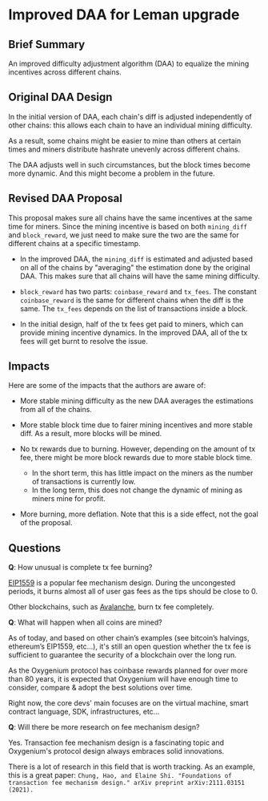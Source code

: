 # Improved DAA for Leman upgrade

## Brief Summary

An improved difficulty adjustment algorithm (DAA) to equalize the mining incentives across different chains.

## Original DAA Design

In the initial version of DAA, each chain's diff is adjusted independently of other chains: this allows each chain to have an individual mining difficulty.

As a result, some chains might be easier to mine than others at certain times and miners distribute hashrate unevenly across different chains.

The DAA adjusts well in such circumstances, but the block times become more dynamic. And this might become a problem in the future.

## Revised DAA Proposal

This proposal makes sure all chains have the same incentives at the same time for miners. Since the mining incentive is based on both `mining_diff` and `block_reward`, we just need to make sure the two are the same for different chains at a specific timestamp.

* In the improved DAA, the `mining_diff` is estimated and adjusted based on all of the chains by "averaging" the estimation done by the original DAA. This makes sure that all chains will have the same mining difficulty.

* `block_reward` has two parts: `coinbase_reward` and `tx_fees`. The constant `coinbase_reward` is the same for different chains when the diff is the same. The `tx_fees` depends on the list of transactions inside a block.

* In the initial design, half of the tx fees get paid to miners, which can provide mining incentive dynamics. In the improved DAA, all of the tx fees will get burnt to resolve the issue.

## Impacts

Here are some of the impacts that the authors are aware of:

* More stable mining difficulty as the new DAA averages the estimations from all of the chains.

* More stable block time due to fairer mining incentives and more stable diff. As a result, more blocks will be mined.

* No tx rewards due to burning. However, depending on the amount of tx fee, there might be more block rewards due to more stable block time.

  * In the short term, this has little impact on the miners as the number of transactions is currently low.
  * In the long term, this does not change the dynamic of mining as miners mine for profit.

* More burning, more deflation. Note that this is a side effect, not the goal of the proposal.

## Questions

**Q**: How unusual is complete tx fee burning?

[EIP1559](https://github.com/ethereum/EIPs/blob/master/EIPS/eip-1559.md) is a popular fee mechanism design. During the uncongested periods, it burns almost all of user gas fees as the tips should be close to 0.

Other blockchains, such as [Avalanche](https://docs.avax.network/quickstart/transaction-fees), burn tx fee completely.

**Q**: What will happen when all coins are mined?

As of today, and based on other chain’s examples (see bitcoin’s halvings, ethereum’s EIP1559, etc…), it's still an open question  whether the tx fee is sufficient to guarantee the security of a blockchain over the long run.

As the Oxygenium protocol has coinbase rewards planned for over more than 80 years, it is expected that Oxygenium will have enough time to consider, compare & adopt the best solutions over time.

Right now, the core devs' main focuses are on the virtual machine, smart contract language, SDK, infrastructures, etc…

**Q**: Will there be more research on fee mechanism design?

Yes. Transaction fee mechanism design is a fascinating topic and Oxygenium's protocol design always embraces solid innovations.

There is a lot of research in this field that is worth tracking. As an example, this is a great paper:
`Chung, Hao, and Elaine Shi. "Foundations of transaction fee mechanism design." arXiv preprint arXiv:2111.03151 (2021).`
